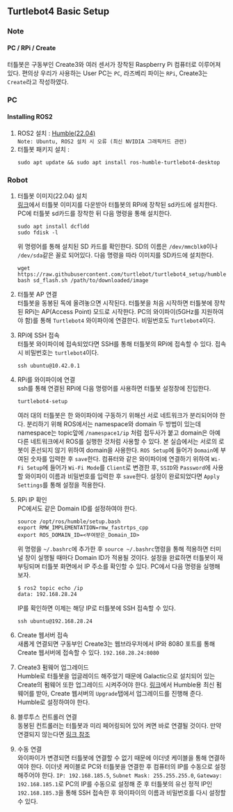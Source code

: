 ## Turtlebot4 Basic Setup
### Note
#### PC / RPi / Create
터틀봇은 구동부인 Create3와 여러 센서가 장착된 Raspberry Pi 컴퓨터로 이루어져 있다. 편의상 우리가 사용하는 User PC는 `PC`, 라즈베리 파이는 `RPi`, Create3는 `Create`라고 작성하였다.
### PC
#### Installing ROS2
1. ROS2 설치 : [Humble(22.04)](https://docs.ros.org/en/humble/Installation/Ubuntu-Install-Debians.html)  
   `Note: Ubuntu, ROS2 설치 시 오류 (최신 NVIDIA 그래픽카드 관련)`
2. 터틀봇 패키지 설치 :
   ```
   sudo apt update && sudo apt install ros-humble-turtlebot4-desktop
   ```
### Robot

1. 터틀봇 이미지(22.04) 설치  
   [링크](http://download.ros.org/downloads/turtlebot4/turtlebot4_standard_humble_1.0.0.zip)에서 터틀봇 이미지를 다운받아 터틀봇의 RPi에 장착된 sd카드에 설치한다. PC에 터틀봇 sd카드를 장착한 뒤 다음 명령을 통해 설치한다.

   ```
   sudo apt install dcfldd
   sudo fdisk -l
   ```
   위 명령어를 통해 설치된 SD 카드를 확인한다. SD의 이름은 `/dev/mmcblk0`이나 `/dev/sda`같은 꼴로 되어있다. 다음 명령을 따라 이미지를 SD카드에 설치한다.
   ```
   wget https://raw.githubusercontent.com/turtlebot/turtlebot4_setup/humble/scripts/sd_flash.sh
   bash sd_flash.sh /path/to/downloaded/image
   ```
3. 터틀봇 AP 연결  
   터틀봇을 동봉된 독에 올려놓으면 시작된다. 터틀봇을 처음 시작하면 터틀봇에 장착된 RPi는 AP(Access Point) 모드로 시작한다. PC의 와이파이(5GHz를 지원하여야 함)를 통해 `Turtlebot4` 와이파이에 연결한다. 비밀번호도 `Turtlebot4`이다.
4. RPi에 SSH 접속  
   터틀봇 와이파이에 접속되었다면 SSH를 통해 터틀봇의 RPi에 접속할 수 있다. 접속 시 비밀번호는 `turtlebot4`이다.

   ```
   ssh ubuntu@10.42.0.1
   ```
6. RPi를 와이파이에 연결  
   ssh를 통해 연결된 RPi에 다음 명령어를 사용하면 터틀봇 설정창에 진입한다.

   ```
   turtlebot4-setup
   ```
   여러 대의 터틀봇은 한 와이파이에 구동하기 위해선 서로 네트워크가 분리되어야 한다. 분리하기 위해 ROS에서는 namespace와 domain 두 방법이 있는데 namespace는 topic앞에 `/namespace1/ip` 처럼 접두사가 붙고 domain은 아예 다른 네트워크에서 ROS를 실행한 것처럼 사용할 수 있다. 본 실습에서는 서로의 로봇이 혼선되지 않기 위하여 domain을 사용한다.
   `ROS Setup`에 들어가 `Domain`에 부여된 숫자를 입력한 후 `save`한다.
   컴퓨터와 같은 와이파이에 연결하기 위하여 `Wi-Fi Setup`에 들어가 `Wi-Fi Mode`를 `Client`로 변경한 후, `SSID`와 `Password`에 사용할 와이파이 이름과 비밀번호를 입력한 후 `save`한다.
   설정이 완료되었다면 `Apply Settings`를 통해 설정을 적용한다.
7. RPi IP 확인  
   PC에서도 같은 Domain ID를 설정하여야 한다.

   ```
   source /opt/ros/humble/setup.bash
   export RMW_IMPLEMENTATION=rmw_fastrtps_cpp
   export ROS_DOMAIN_ID=<부여받은_Domain_ID>
   ```
   위 명령을 `~/.bashrc`에 추가한 후 `source ~/.bashrc`명령을 통해 적용하면 터미널 창이 실행될 때마다 Domain ID가 적용될 것이다.
   설정을 완료하면 터틀봇이 재부팅되며 터틀봇 화면에서 IP 주소를 확인할 수 있다. PC에서 다음 명령을 실행해 보자.
   ```
   $ ros2 topic echo /ip
   data: 192.168.28.24
   ```
   IP를 확인하면 이제는 해당 IP로 터틀봇에 SSH 접속할 수 있다.
   ```
   ssh ubuntu@192.168.28.24
   ```
8. Create 웹서버 접속  
   새롭게 연결되면 구동부인 Create3는 웹브라우저에서 IP와 8080 포트를 통해 Create 웹서버에 접속할 수 있다. `192.168.28.24:8080`
9. Create3 펌웨어 업그레이드  
   Humble로 터틀봇을 업글레이드 해주었기 때문에 Galactic으로 설치되어 있는 Create의 펌웨어 또한 업그레이드 시켜주어야 한다. [링크](https://iroboteducation.github.io/create3_docs/releases/overview/)에서 Humble용 최신 펌웨어를 받아, Create 웹서버의 `Upgrade`탭에서 업그레이드를 진행해 준다. Humble로 설정하여야 한다.
10. 블루투스 컨트롤러 연결  
   동봉된 컨트롤러는 터틀봇과 미리 페어링되어 있어 켜면 바로 연결될 것이다. 만약 연결되지 않는다면 [링크 참조](https://turtlebot.github.io/turtlebot4-user-manual/setup/basic.html#turtlebot-4-controller-setup)
11. 수동 연결  
   와이파이가 변경되면 터틀봇에 연결할 수 없기 때문에 이더넷 케이블을 통해 연결하여야 한다. 이더넷 케이블로 PC와 터틀봇을 연결한 후 컴퓨터의 IP를 수동으로 설정해주어야 한다. `IP: 192.168.185.5`, `Subnet Mask: 255.255.255.0`, `Gateway: 192.168.185.1`로 PC의 IP를 수동으로 설정해 준 후 터틀봇의 유선 정적 IP인 `192.168.185.3`을 통해 SSH 접속한 후 와이파이의 이름과 비밀번호를 다시 설정할 수 있다.
